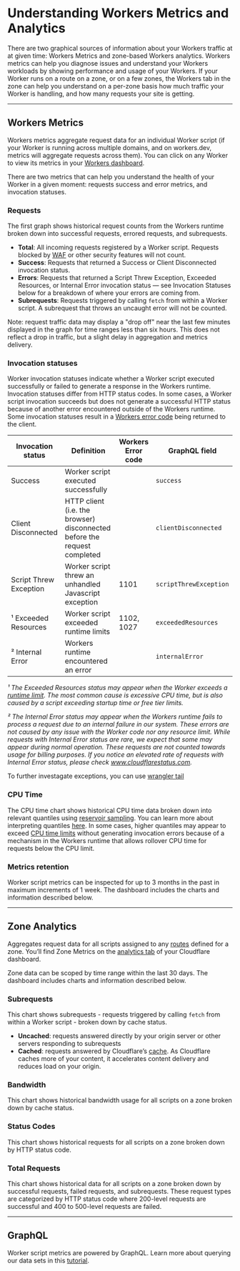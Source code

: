 # Understanding Workers Metrics and Analytics

There are two graphical sources of information about your Workers traffic at at given time: Workers Metrics and zone-based Workers analytics. Workers metrics can help you diagnose issues and understand your Workers workloads by showing performance and usage of your Workers. If your Worker runs on a route on a zone, or on a few zones, the Workers tab in the zone can help you understand on a per-zone basis how much traffic your Worker is handling, and how many requests your site is getting.

--------------------------------

## Workers Metrics

Workers metrics aggregate request data for an individual Worker script (if your Worker is running across multiple domains, and on workers.dev, metrics will aggregate requests across them). You can click on any Worker to view its metrics in your [Workers dashboard](https://dash.cloudflare.com/?account=workers/overview).

There are two metrics that can help you understand the health of your Worker in a given moment: requests success and error metrics, and invocation statuses.

### Requests

The first graph shows historical request counts from the Workers runtime broken down into successful requests, errored requests, and subrequests.

- **Total**: All incoming requests registered by a Worker script. Requests blocked by [WAF](https://www.cloudflare.com/waf/) or other security features will not count.
- **Success**: Requests that returned a Success or Client Disconnected invocation status.
- **Errors**: Requests that returned a Script Threw Exception, Exceeded Resources, or Internal Error invocation status — see Invocation Statuses below for a breakdown of where your errors are coming from.
- **Subrequests**: Requests triggered by calling `fetch` from within a Worker script. A subrequest that throws an uncaught error will not be counted.

Note: request traffic data may display a "drop off" near the last few minutes displayed in the graph for time ranges less than six hours. This does not reflect a drop in traffic, but a slight delay in aggregation and metrics delivery.

### Invocation statuses

Worker invocation statuses indicate whether a Worker script executed successfully or failed to generate a response in the Workers runtime. Invocation statuses differ from HTTP status codes. In some cases, a Worker script invocation succeeds but does not generate a successful HTTP status because of another error encountered outside of the Workers runtime. Some invocation statuses result in a [Workers error code](/learning/debugging-workers#error-pages-generated-by-workers) being returned to the client.

| Invocation status      | Definition                                                               | Workers Error code | GraphQL field          |
| ---------------------- | ------------------------------------------------------------------------ | ------------------ | ---------------------- |
| Success                | Worker script executed successfully                                      |                    | `success`              |
| Client Disconnected    | HTTP client (i.e. the browser) disconnected before the request completed |                    | `clientDisconnected`   |
| Script Threw Exception | Worker script threw an unhandled Javascript exception                    | 1101               | `scriptThrewException` |
| ¹ Exceeded Resources   | Worker script exceeded runtime limits                                    | 1102, 1027         | `exceededResources`    |
| ² Internal Error       | Workers runtime encountered an error                                     |                    | `internalError`        |

_¹ The Exceeded Resources status may appear when the Worker exceeds a [runtime limit](/reference/platform/limits#request-limits). The most common cause is excessive CPU time, but is also caused by a script exceeding startup time or free tier limits._

_² The Internal Error status may appear when the Workers runtime fails to process a request due to an internal failure in our system. These errors are not caused by any issue with the Worker code nor any resource limit. While requests with Internal Error status are rare, we expect that some may appear during normal operation. These requests are not counted towards usage for billing purposes. If you notice an elevated rate of requests with Internal Error status, please check www.cloudflarestatus.com._

To further investagate exceptions, you can use [wrangler tail](/reference/wrangler-cli/commands#tail)

### CPU Time

The CPU time chart shows historical CPU time data broken down into relevant quantiles using [reservoir sampling](https://en.wikipedia.org/wiki/Reservoir_sampling). You can learn more about interpreting quantiles [here](https://www.statisticshowto.com/quantile-definition-find-easy-steps/). In some cases, higher quantiles may appear to exceed [CPU time limits](/reference/platform/limits#cpu-runtime) without generating invocation errors because of a mechanism in the Workers runtime that allows rollover CPU time for requests below the CPU limit.

### Metrics retention

Worker script metrics can be inspected for up to 3 months in the past in maximum increments of 1 week. The dashboard includes the charts and information described below.

--------------------------------

## Zone Analytics

Aggregates request data for all scripts assigned to any [routes](/reference/platform/routes) defined for a zone. You’ll find Zone Metrics on the [analytics tab](https://dash.cloudflare.com/?zone=analytics/workers) of your Cloudflare dashboard.

Zone data can be scoped by time range within the last 30 days. The dashboard includes charts and information described below.

### Subrequests

This chart shows subrequests - requests triggered by calling `fetch` from within a Worker script - broken down by cache status.

- **Uncached**: requests answered directly by your origin server or other servers responding to subrequests
- **Cached**: requests answered by Cloudflare’s [cache](https://www.cloudflare.com/learning/cdn/what-is-caching/). As Cloudflare caches more of your content, it accelerates content delivery and reduces load on your origin.

### Bandwidth

This chart shows historical bandwidth usage for all scripts on a zone broken down by cache status.

### Status Codes

This chart shows historical requests for all scripts on a zone broken down by HTTP status code.

### Total Requests

This chart shows historical data for all scripts on a zone broken down by successful requests, failed requests, and subrequests. These request types are categorized by HTTP status code where 200-level requests are successful and 400 to 500-level requests are failed.

--------------------------------

## GraphQL

Worker script metrics are powered by GraphQL. Learn more about querying our data sets in this [tutorial](https://developers.cloudflare.com/analytics/graphql-api/tutorials/querying-workers-metrics/).
